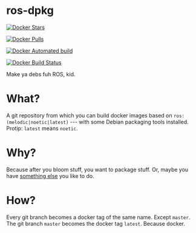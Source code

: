 ros-dpkg
==========

[![Docker Stars](https://img.shields.io/docker/stars/rubicks/ros-dpkg.svg)][hub]

[![Docker Pulls](https://img.shields.io/docker/pulls/rubicks/ros-dpkg.svg)][hub]

[![Docker Automated build](https://img.shields.io/docker/automated/rubicks/ros-dpkg.svg)][hub]

[![Docker Build Status](https://img.shields.io/docker/build/rubicks/ros-dpkg.svg)][hub]

Make ya debs fuh ROS, kid.

# What?

A git repository from which you can build docker images based on
`ros:(melodic|noetic|latest)` --- with some Debian packaging tools
installed. Protip: `latest` means `noetic`.

# Why?

Because after you bloom stuff, you want to package stuff. Or, maybe you have
[something else][bundling] you like to do.

# How?

Every git branch becomes a docker tag of the same name. Except `master`. The
git branch `master` becomes the docker tag `latest`. Because docker.

[hub]:https://hub.docker.com/r/rubicks/ros-dpkg
[bundling]:https://www.ros.org/news/2017/09/mike-purvis-clearpath-robotics-robust-deployment-with-ros-bundles.html
